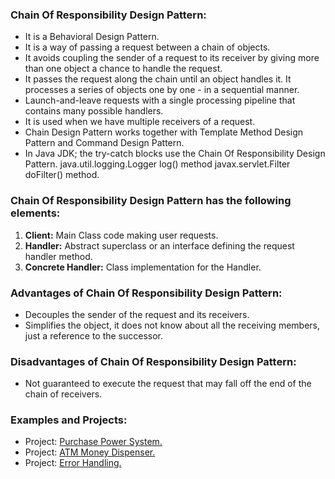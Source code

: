 ### Chain Of Responsibility Design Pattern:
- It is a Behavioral Design Pattern.
- It is 	a way of passing a request between a chain of objects.
- It avoids coupling the sender of a request to its receiver by giving more than one object a chance to handle the request. 
- It passes the request along the chain until an object handles it. It processes a series of objects one by one - in a sequential manner.
- Launch-and-leave requests with a single processing pipeline that contains many possible handlers.
- It is used when we have multiple receivers of a request.
- Chain Design Pattern works together with Template Method Design Pattern and Command Design Pattern.
- In Java JDK; the try-catch blocks use the Chain Of Responsibility Design Pattern. 		java.util.logging.Logger log() method		javax.servlet.Filter doFilter() method.

		
### Chain Of Responsibility Design Pattern has the following elements:
1. <b>Client:</b> Main Class code making user requests.
2. <b>Handler:</b> Abstract superclass or an interface defining the request handler method.
3. <b>Concrete Handler:</b> Class implementation for the Handler.


### Advantages of Chain Of Responsibility Design Pattern:
- Decouples the sender of the request and its receivers.
- Simplifies the object, it does not know about all the receiving members, just a reference to the successor.	


### Disadvantages of Chain Of Responsibility Design Pattern:
- Not guaranteed to execute the request that may fall off the end of the chain of receivers.
	
	
### Examples and Projects:
- Project:	[Purchase Power System.](/src/main/java/behavioralDesignPatterns/chainOfResponsibilityDesignPattern/projectPurchasePowerSystem/Main/Client.java)		
- Project:	[ATM Money Dispenser.](/src/main/java/behavioralDesignPatterns/chainOfResponsibilityDesignPattern/projectATMMoneyDispenser/Main/Main.java)
- Project:	[Error Handling.](/src/main/java/behavioralDesignPatterns/chainOfResponsibilityDesignPattern/projectErrorHandling/Main/Main.java)